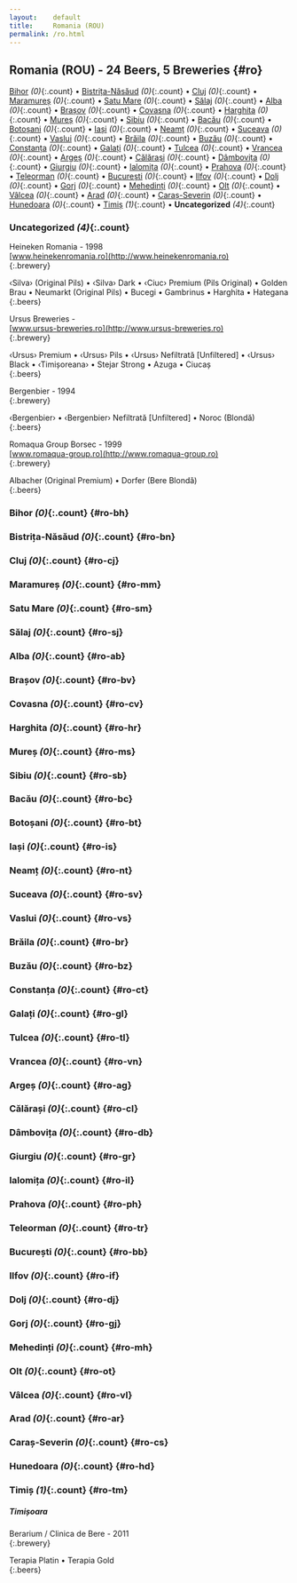 ```yaml
---
layout:    default
title:     Romania (ROU)
permalink: /ro.html
---
```


## Romania (ROU) - 24 Beers, 5 Breweries {#ro}

[Bihor](#ro-bh) _(0)_{:.count} • [Bistrița-Năsăud](#ro-bn) _(0)_{:.count} • [Cluj](#ro-cj) _(0)_{:.count} • [Maramureș](#ro-mm) _(0)_{:.count} • [Satu Mare](#ro-sm) _(0)_{:.count} • [Sălaj](#ro-sj) _(0)_{:.count} • [Alba](#ro-ab) _(0)_{:.count} • [Brașov](#ro-bv) _(0)_{:.count} • [Covasna](#ro-cv) _(0)_{:.count} • [Harghita](#ro-hr) _(0)_{:.count} • [Mureș](#ro-ms) _(0)_{:.count} • [Sibiu](#ro-sb) _(0)_{:.count} • [Bacău](#ro-bc) _(0)_{:.count} • [Botoșani](#ro-bt) _(0)_{:.count} • [Iași](#ro-is) _(0)_{:.count} • [Neamț](#ro-nt) _(0)_{:.count} • [Suceava](#ro-sv) _(0)_{:.count} • [Vaslui](#ro-vs) _(0)_{:.count} • [Brăila](#ro-br) _(0)_{:.count} • [Buzău](#ro-bz) _(0)_{:.count} • [Constanța](#ro-ct) _(0)_{:.count} • [Galați](#ro-gl) _(0)_{:.count} • [Tulcea](#ro-tl) _(0)_{:.count} • [Vrancea](#ro-vn) _(0)_{:.count} • [Argeș](#ro-ag) _(0)_{:.count} • [Călărași](#ro-cl) _(0)_{:.count} • [Dâmbovița](#ro-db) _(0)_{:.count} • [Giurgiu](#ro-gr) _(0)_{:.count} • [Ialomița](#ro-il) _(0)_{:.count} • [Prahova](#ro-ph) _(0)_{:.count} • [Teleorman](#ro-tr) _(0)_{:.count} • [București](#ro-bb) _(0)_{:.count} • [Ilfov](#ro-if) _(0)_{:.count} • [Dolj](#ro-dj) _(0)_{:.count} • [Gorj](#ro-gj) _(0)_{:.count} • [Mehedinți](#ro-mh) _(0)_{:.count} • [Olt](#ro-ot) _(0)_{:.count} • [Vâlcea](#ro-vl) _(0)_{:.count} • [Arad](#ro-ar) _(0)_{:.count} • [Caraș-Severin](#ro-cs) _(0)_{:.count} • [Hunedoara](#ro-hd) _(0)_{:.count} • [Timiș](#ro-tm) _(1)_{:.count} • **Uncategorized** _(4)_{:.count}


### Uncategorized _(4)_{:.count}


Heineken Romania - 1998  <br>
[www.heinekenromania.ro](http://www.heinekenromania.ro)  <br>
{:.brewery}

‹Silva› (Original Pils)   • ‹Silva› Dark   • ‹Ciuc› Premium (Pils Original)   • Golden Brau   • Neumarkt (Original Pils)   • Bucegi   • Gambrinus   • Harghita   • Hategana  
{:.beers}

Ursus Breweries -   <br>
[www.ursus-breweries.ro](http://www.ursus-breweries.ro)  <br>
{:.brewery}

‹Ursus› Premium   • ‹Ursus› Pils   • ‹Ursus› Nefiltrată [Unfiltered]   • ‹Ursus› Black   • ‹Timișoreana›   • Stejar Strong   • Azuga   • Ciucaș  
{:.beers}

Bergenbier - 1994  <br>
{:.brewery}

‹Bergenbier›   • ‹Bergenbier› Nefiltrată [Unfiltered]   • Noroc (Blondă)  
{:.beers}

Romaqua Group Borsec - 1999  <br>
[www.romaqua-group.ro](http://www.romaqua-group.ro)  <br>
{:.brewery}

Albacher (Original Premium)   • Dorfer (Bere Blondǎ)  
{:.beers}



### Bihor _(0)_{:.count} {#ro-bh}






### Bistrița-Năsăud _(0)_{:.count} {#ro-bn}






### Cluj _(0)_{:.count} {#ro-cj}






### Maramureș _(0)_{:.count} {#ro-mm}






### Satu Mare _(0)_{:.count} {#ro-sm}






### Sălaj _(0)_{:.count} {#ro-sj}






### Alba _(0)_{:.count} {#ro-ab}






### Brașov _(0)_{:.count} {#ro-bv}






### Covasna _(0)_{:.count} {#ro-cv}






### Harghita _(0)_{:.count} {#ro-hr}






### Mureș _(0)_{:.count} {#ro-ms}






### Sibiu _(0)_{:.count} {#ro-sb}






### Bacău _(0)_{:.count} {#ro-bc}






### Botoșani _(0)_{:.count} {#ro-bt}






### Iași _(0)_{:.count} {#ro-is}






### Neamț _(0)_{:.count} {#ro-nt}






### Suceava _(0)_{:.count} {#ro-sv}






### Vaslui _(0)_{:.count} {#ro-vs}






### Brăila _(0)_{:.count} {#ro-br}






### Buzău _(0)_{:.count} {#ro-bz}






### Constanța _(0)_{:.count} {#ro-ct}






### Galați _(0)_{:.count} {#ro-gl}






### Tulcea _(0)_{:.count} {#ro-tl}






### Vrancea _(0)_{:.count} {#ro-vn}






### Argeș _(0)_{:.count} {#ro-ag}






### Călărași _(0)_{:.count} {#ro-cl}






### Dâmbovița _(0)_{:.count} {#ro-db}






### Giurgiu _(0)_{:.count} {#ro-gr}






### Ialomița _(0)_{:.count} {#ro-il}






### Prahova _(0)_{:.count} {#ro-ph}






### Teleorman _(0)_{:.count} {#ro-tr}






### București _(0)_{:.count} {#ro-bb}






### Ilfov _(0)_{:.count} {#ro-if}






### Dolj _(0)_{:.count} {#ro-dj}






### Gorj _(0)_{:.count} {#ro-gj}






### Mehedinți _(0)_{:.count} {#ro-mh}






### Olt _(0)_{:.count} {#ro-ot}






### Vâlcea _(0)_{:.count} {#ro-vl}






### Arad _(0)_{:.count} {#ro-ar}






### Caraș-Severin _(0)_{:.count} {#ro-cs}






### Hunedoara _(0)_{:.count} {#ro-hd}






### Timiș _(1)_{:.count} {#ro-tm}



##### Timișoara 


Berarium / Clinica de Bere - 2011  <br>
{:.brewery}

Terapia Platin   • Terapia Gold  
{:.beers}



 
